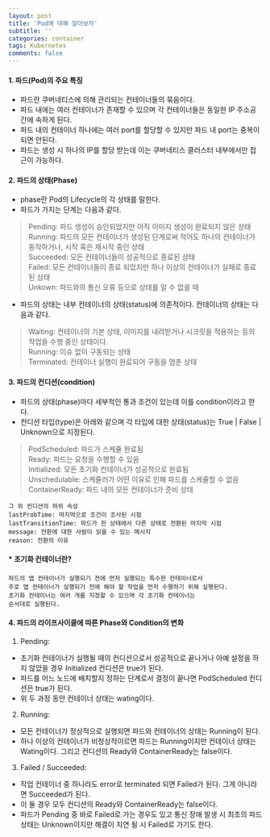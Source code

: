 ```yaml
---
layout: post
title: 'Pod에 대해 알아보자'
subtitle: ''
categories: container
tags: Kubernetes
comments: false
---
```


#### 1. 파드(Pod)의 주요 특징 ####
- 파드란 쿠버네티스에 의해 관리되는 컨테이너들의 묶음이다. 
- 파드 내에는 여러 컨테이너가 존재할 수 있으며 각 컨테이너들은 동일한 IP 주소공간에 속하게 된다.
- 파드 내의 컨테이너 하나에는 여러 port를 할당할 수 있지만 파드 내 port는 중복이 되면 안된다.
- 파드는 생성 시 하나의 IP를 할당 받는데 이는 쿠버네티스 클러스터 내부에서만 접근이 가능하다. 

#### 2. 파드의 상태(Phase) ####
- phase란 Pod의 Lifecycle의 각 상태를 말한다. 
- 파드가 가지는 단계는 다음과 같다.
> Pending: 파드 생성이 승인되었지만 아직 이미지 생성이 완료되지 않은 상태  
> Running: 파드의 모든 컨테이너가 생성된 단계로써 적어도 하나의 컨테이너가 동작하거나, 시작 혹은 재시작 중인 상태  
> Succeeded: 모든 컨테이너들이 성공적으로 종료된 상태    
> Failed: 모든 컨테이너들이 종료 되었지만 하나 이상의 컨테이너가 실패로 종료된 상태  
> Unkown: 파드와의 통신 오류 등으로 상태를 알 수 없을 때
- 파드의 상태는 내부 컨테이너의 상태(status)에 의존적이다. 컨테이너의 상태는 다음과 같다.
> Waiting: 컨테이너의 기본 상태, 이미지를 내려받거나 시크릿을 적용하는 등의 작업을 수행 중인 상태이다.  
> Running: 이슈 없이 구동되는 상태  
> Terminated: 컨테이너 실행이 완료되어 구동을 멈춘 상태  

#### 3. 파드의 컨디션(condition) ####
- 파드의 상태(phase)마다 세부적인 통과 조건이 있는데 이를 condition이라고 한다.
- 컨디션 타입(type)은 아래와 같으며 각 타입에 대한 상태(status)는 True | False | Unknown으로 지정된다.
> PodScheduled: 파드가 스케쥴 완료됨  
> Ready: 파드는 요청을 수행할 수 있음  
> Initialized: 모든 초기화 컨테이너가 성공적으로 완료됨  
> Unschedulable: 스케쥴러가 어떤 이유로 인해 파드를 스케쥴할 수 없음  
> ContainerReady: 파드 내의 모든 컨테이너가 준비 상태  

```
그 외 컨디션의 하위 속성
lastProbTime: 마지막으로 조건이 조사된 시점
lastTransitionTime: 파드가 한 상태에서 다른 상태로 전환된 마지막 시점
message: 전환에 대한 사람이 읽을 수 있는 메시지
reason: 전환의 이유
```

#### * 초기화 컨테이너란? ####
```
파드의 앱 컨테이너가 실행되기 전에 먼저 실행되는 특수한 컨테이너로서
주로 앱 컨테이너가 실행되기 전에 해야 할 작업을 먼저 수행하기 위해 실행된다.
초기화 컨테이너는 여러 개를 지정할 수 있으며 각 초기화 컨테이너는 
순서대로 실행된다.   
```


#### 4. 파드의 라이프사이클에 따른 Phase와 Condition의 변화 ####
1) Pending:  
- 초기화 컨테이너가 실행될 때의 컨디션으로서 성공적으로 끝나거나 아예 설정을 하지 않았을 경우 Initialized 컨디션은 true가 된다.  
- 파드를 어느 노드에 배치할지 정하는 단계로서 결정이 끝나면 PodScheduled 컨디션은 true가 된다.  
- 위 두 과정 동안 컨테이너 상태는 wating이다. 

2) Running:  
- 모든 컨테이너가 정상적으로 실행되면 파드와 컨테이너의 상태는 Running이 된다.
- 하나 이상의 컨테이너가 비정상적이르면 파드는 Running이지만 컨테이너 상태는 Wating이다. 그리고 컨디션의 Ready와 ContainerReady는 false이다.

3) Failed / Succeeded:
- 작업 컨테이너 중 하나라도 error로 terminated 되면 Failed가 된다. 그게 아니라면 Succeeded가 된다. 
- 이 둘 경우 모두 컨디션의 Ready와 ContainerReady는 false이다.
- 파드가 Pending 중 바로 Failed로 가는 경우도 있고 통신 장애 발생 시 최초의 파드 상태는 Unknown이지만 해결이 지연 될 시 Failed로 가기도 한다.  
